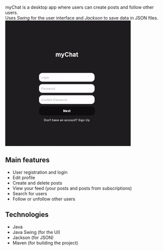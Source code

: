 myChat is a desktop app where users can create posts and follow other users.  
Uses *Swing* for the user interface and *Jackson* to save data in JSON files.  
![interface](assets/interface.gif)
## Main features
- User registration and login
- Edit profile
- Create and delete posts
- View your feed (your posts and posts from subscriptions)
- Search for users
- Follow or unfollow other users
## Technologies
- Java
- Java Swing (for the UI)
- Jackson (for JSON)
- Maven (for building the project)
